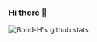### Hi there 👋

<!--
**Bond-H/Bond-H** is a ✨ _special_ ✨ repository because its `README.md` (this file) appears on your GitHub profile.

Here are some ideas to get you started:

- 🔭 I’m currently working on ...
- 🌱 I’m currently learning ...
- 👯 I’m looking to collaborate on ...
- 🤔 I’m looking for help with ...
- 💬 Ask me about ...
- 📫 How to reach me: ...
- 😄 Pronouns: ...
- ⚡ Fun fact: ...
-->
 ![Bond-H's github stats](https://github-readme-stats.vercel.app/api?username=Bond-H&show_icons=true&bg_color=30,e96443,904e95&title_color=fff&text_color=fff)
